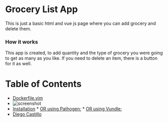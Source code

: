 # Grocery List App
This is just a basic html and vue js page where you can add grocery and delete them.

###  How it works
This app is created, to add quantity and the type of grocery you were going to get as many as you like. If you need to delete an item,
there is a button for it as well. 
 


Table of Contents
=================

  * [Dockerfile.vim](#dockerfilevim)
  * ![screenshot](sceenshots/grocery.png)
  * [Installation](#installation)
        * [OR using Pathogen:](#or-using-pathogen)
        * [OR using Vundle:](#or-using-vundle)
  * [Diego Castillo](#license)
